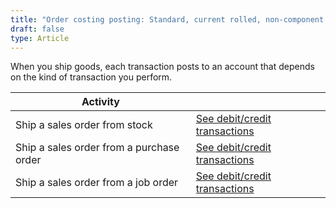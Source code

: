 ```yaml
---
title: "Order costing posting: Standard, current rolled, non-component or Shipping"
draft: false
type: Article
---
```


When you ship goods, each transaction posts to an account that depends on the kind of transaction you perform.

| Activity                                 |                                                                                                                            |
|------------------------------------------|----------------------------------------------------------------------------------------------------------------------------|
| Ship a sales order from stock            | [See debit/credit transactions](ship-a-sales-order-from-stock-standard-last-actual-component-shipping.md)            |
| Ship a sales order from a purchase order | [See debit/credit transactions](ship-a-sales-order-from-a-purchase-order-standard-last-actual-component-shipping.md) |
| Ship a sales order from a job order      | [See debit/credit transactions](ship-a-sales-order-from-a-job-order-standard-last-actual-component-shipping.md)      |